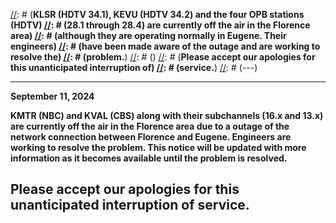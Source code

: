 [//]: # (---)
[//]: # (**December 28, 2021**)
[//]: # ()
[//]: # (**KLSR (HDTV 34.1), KEVU (HDTV 34.2) and the four OPB stations (HDTV)
[//]: # (28.1 through 28.4) are currently off the air in the Florence area)
[//]: # (although they are operating normally in Eugene.  Their engineers)
[//]: # (have been made aware of the outage and are working to resolve the)
[//]: # (problem.**)
[//]: # ()
[//]: # (**Please accept our apologies for this unanticipated interruption of)
[//]: # (service.**)
[//]: # (---)

---
**September 11, 2024**

**KMTR (NBC) and KVAL (CBS) along with their subchannels (16.x and
13.x) are currently off the air in the Florence area due to a outage
of the network connection between Florence and Eugene.  Engineers are
working to resolve the problem.  This notice will be updated with more
information as it becomes available until the problem is resolved.**

**Please accept our apologies for this unanticipated interruption of
service.**
---
